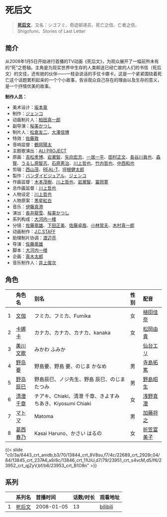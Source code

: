 # 死后文


> <u>**[死后文](https://bgm.tv/subject/281)**</u>，又名：シゴフミ、奇迹邮递员、死亡之信、亡者之信、Shigofumi、Stories of Last Letter

## 简介

从2008年1月5日开始进行首播的TV动画《死后文》，为观众展开了一幅前所未有的“死”之卷轴。主角是为现实世界中生存的人类邮送已经亡故的人们的书信（死后文）的文佳，还有她的伙伴——一枝会说话的手仗卡娜卡。这是一个紧紧围绕着死亡这个话题累积起来的一个个小故事，告诉观众自己存在的理由以及生存的意义，是一个抒情优美的故事。

**制作人员：**
- 美术设计：[坂本竜](https://bgm.tv/person/26862)
- 制作：[ジェンコ](https://bgm.tv/person/220)
- 动画制片人：[柏田真一郎](https://bgm.tv/person/12413)
- 副导演：[桜美かつし](https://bgm.tv/person/1019)
- 制片人：[松倉友二](https://bgm.tv/person/2654)、[大澤信博](https://bgm.tv/person/3548)
- 特效：[佐藤敦](https://bgm.tv/person/5991)
- 音响监督：[鶴岡陽太](https://bgm.tv/person/29)
- 主题歌演出：[ALI PROJECT](https://bgm.tv/person/1528)
- 原画：[吉松孝博](https://bgm.tv/person/213)、[岩瀧智](https://bgm.tv/person/3216)、[矢向宏志](https://bgm.tv/person/12763)、[一居一平](https://bgm.tv/person/19478)、[田村正文](https://bgm.tv/person/12608)、[長谷川眞也](https://bgm.tv/person/727)、[森賢](https://bgm.tv/person/12707)、[うるし原智志](https://bgm.tv/person/2104)、[石原恵治](https://bgm.tv/person/2884)、[川上哲也](https://bgm.tv/person/3515)、[竹内哲也](https://bgm.tv/person/3047)、[中西和也](https://bgm.tv/person/32387)
- 剪辑：[西山茂](https://bgm.tv/person/6004)、[REAL-T](https://bgm.tv/person/46772)、[坪根健太郎](https://bgm.tv/person/11745)
- 製作：[バンダイビジュアル](https://bgm.tv/person/56)、[ジェンコ](https://bgm.tv/person/220)
- 作画监督：[木本茂樹](https://bgm.tv/person/12213)、[川上哲也](https://bgm.tv/person/3515)、[岩瀧智](https://bgm.tv/person/3216)、[冨岡寛](https://bgm.tv/person/12227)
- 总作画监督：[川上哲也](https://bgm.tv/person/3515)
- 人物设定：[川上哲也](https://bgm.tv/person/3515)
- 人物原案：[黒星紅白](https://bgm.tv/person/6188)
- 音乐：[伊藤真澄](https://bgm.tv/person/383)
- 演出：[長井龍雪](https://bgm.tv/person/3179)、[桜美かつし](https://bgm.tv/person/1019)
- 系列构成：[大河内一楼](https://bgm.tv/person/389)
- 分镜：[佐藤竜雄](https://bgm.tv/person/548)、[下田正美](https://bgm.tv/person/278)、[佐藤卓哉](https://bgm.tv/person/200)、[小林常夫](https://bgm.tv/person/118)、[木村真一郎](https://bgm.tv/person/18)
- 动画制作：[J.C.STAFF](https://bgm.tv/person/390)
- 助理制片协调：[渡辺亮](https://bgm.tv/person/45432)
- 导演：[佐藤竜雄](https://bgm.tv/person/548)
- 脚本：[大河内一楼](https://bgm.tv/person/389)
- 企画：[真木太郎](https://bgm.tv/person/372)
- 音乐制作人：[井上俊次](https://bgm.tv/person/963)

## 角色

|     |   角色名   |   别名  | 性别 |  配音  |
|:--- |:------  |:----      |:---  |:--   |
| 1 | [文伽](https://bgm.tv/character/6443) | フミカ、フミカ、Fumika | 女 | [植田佳奈](https://bgm.tv/person/4263) |
| 2 | [卡娜卡](https://bgm.tv/character/13844) | カナカ、カナカ、カナカ、kanaka | 女 | [松岡由貴](https://bgm.tv/person/3968) |
| 3 | [美川文歌](https://bgm.tv/character/22689) | みかわ ふみか |  | [仙台エリ](https://bgm.tv/person/4749) |
| 4 | [野岛要](https://bgm.tv/character/13845) | 野島要、野島 要、のじま かなめ | 男 | [寺島拓篤](https://bgm.tv/person/4906) |
| 5 | [野岛辰巳](https://bgm.tv/character/13846) | 野島辰巳、ノジ先生、野島 辰巳、のじま たつみ | 男 | [野島昭生](https://bgm.tv/person/4348) |
| 6 | [清澄千章](https://bgm.tv/character/23951) | チアキ、Chiaki、清澄 千章、きよすみ ちあき、Kiyosumi Chiaki | 女 | [浅野真澄](https://bgm.tv/person/3841) |
| 7 | [マトマ](https://bgm.tv/character/23952) | Matoma | 男 | [加藤将之](https://bgm.tv/person/4875) |
| 8 | [葛西春乃](https://bgm.tv/character/23953) | Kasai Haruno、かさい はるの | 女 | [折笠富美子](https://bgm.tv/person/4042) |

{{< slide "c0/3a/6443_crt_anidb,b3/70/13844_crt_8V8su,f7/4c/22689_crt_2928r,04/84/13845_crt_237A6,a9/8c/13846_crt_11UiU,d7/79/23951_crt_s4vcM,d5/f6/23952_crt_qjZyV,bf/b6/23953_crt_B1O8n" >}}

## 系列

|     |   系列名   |   首播时间  | 话数/时长  | 观看地址 |
|:---  |:------    |:----      |:---       |:---  |
| 1 |[死后文](https://bgm.tv/subject/281)| 2008-01-05 | 13 | [bilibili](https://www.bilibili.com/bangumi/play/ss1262)  |



